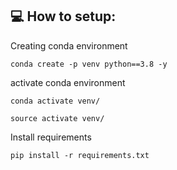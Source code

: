 ## 💻 How to setup:


Creating conda environment
```
conda create -p venv python==3.8 -y
```

activate conda environment
```
conda activate venv/

source activate venv/
```

Install requirements
```
pip install -r requirements.txt
```
